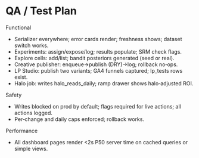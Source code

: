 # QA / Test Plan

Functional
- Serializer everywhere; error cards render; freshness shows; dataset switch works.
- Experiments: assign/expose/log; results populate; SRM check flags.
- Explore cells: add/list; bandit posteriors generated (seed or real).
- Creative publisher: enqueue→publish (DRY)→log; rollback no‑ops.
- LP Studio: publish two variants; GA4 funnels captured; lp_tests rows exist.
- Halo job: writes halo_reads_daily; ramp drawer shows halo‑adjusted ROI.

Safety
- Writes blocked on prod by default; flags required for live actions; all actions logged.
- Per‑change and daily caps enforced; rollback works.

Performance
- All dashboard pages render <2s P50 server time on cached queries or simple views.

